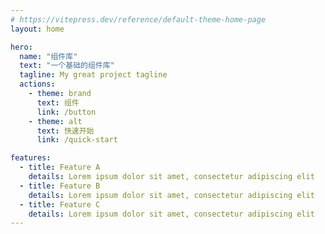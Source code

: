 ```yaml
---
# https://vitepress.dev/reference/default-theme-home-page
layout: home

hero:
  name: "组件库"
  text: "一个基础的组件库"
  tagline: My great project tagline
  actions:
    - theme: brand
      text: 组件
      link: /button
    - theme: alt
      text: 快速开始
      link: /quick-start

features:
  - title: Feature A
    details: Lorem ipsum dolor sit amet, consectetur adipiscing elit
  - title: Feature B
    details: Lorem ipsum dolor sit amet, consectetur adipiscing elit
  - title: Feature C
    details: Lorem ipsum dolor sit amet, consectetur adipiscing elit
---
```



